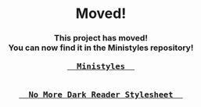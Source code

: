 <h1 align="center">Moved!
<h3 align="center">This project has moved!<br/>You can now find it in the Ministyles repository!<br/>

<a href="https://ministyles.astolfo.gay/">
<kbd>
<br/>
&nbsp;&nbsp;Ministyles&nbsp;&nbsp;
<br/>
<br/>
</kbd>
</a>&nbsp;&nbsp;<a href="https://ministyles.astolfo.gay/no-dark-reader.css">
<kbd>
<br/>
&nbsp;&nbsp;No More Dark Reader Stylesheet&nbsp;&nbsp;
<br/>
<br/>
</kbd>
</a>
</h3>